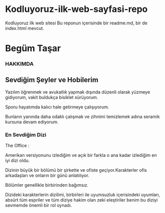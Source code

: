 # Kodluyoruz-ilk-web-sayfasi-repo
Kodluyoruz ilk web sitesi 
Bu reponun içerisinde bir readme.md, bir de index.html mevcut.
<h1>Begüm Taşar</h1>

<!-- alt basliklara gecildi-->

<h3>HAKKIMDA</h3>
<!-- hakkimda bölümünün altina paragraflar eklendi
    neler yaptigim ve nelerden hoslandigim hakkinda bilgi verildi
    yazilan kodu aciklamak icin yorum satiri eklendi
     
-->

<p>Merhaba. Ben Begüm Taşar. İzmir'de yaşıyorum, aslen Hataylıyım. </p>
<p>Yirmi altı yaşında henüz meslekte ilk senesinde olan bir avukatım. Web geliştirme ile ilgileniyorum.</p>
<p>Yazılım sektörüne olan ilgim ve isteğim beni tam zamanlı avukatlık yaparken aynı zamanda bu kursa katılmaya ve 
    patika ile yazılım yolculuğuna devam etmeye sürükledi.
</p>

<!-- hakkimda bölümü tamamlandi ve sevdigim seyler ile hobilere bir bölüm ayrildi-->

<h2>Sevdiğim Şeyler ve Hobilerim</h2>
<p>Yazılım öğrenmek ve avukatlık yapmak dışında düzenli olarak yüzmeye gidiyorum, vakit buldukça bisiklet sürüyorum.</p> 
    
<p> Sporu hayatımda kalıcı hale getirmeye çalışıyorum. 
</p>

<p>Bunların yanında daha odaklı çalışmak ve zihnimi temizlemek adına seramik kursuna devam ediyorum.</p>


<!-- sevdiğim diziden biraz bahsettiğim kısım-->
<h3>En Sevdiğim Dizi</h3>
<p>The Office : </p>
<p>Amerikan versiyonunu izlediğim ve açık bir farkla o ana kadar izlediğim en iyi dizi oldu.</p>

   <p> Dizinin büyük bir bölümü bir şirkette ve ofiste geçiyor.Karakterler ofis arkadaşları ve onların bir günü anlatılıyor. 
   </p> 
   <p> Bölümler genellikle birbirinden bağımsız.</p>

<p>Dizideki karakterlerin dizilimi, birbirleri ile uyumsuzluk içerisindeki uyumları, absürt tüm espriler ve 
    tüm diziye hakim olan zeki eleştiriler benim bu diziyi sevmemde önemli bir rol oynadı. 
</p>
